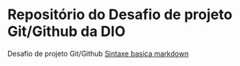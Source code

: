 # Repositório do Desafio de projeto Git/Github da DIO
Desafio de projeto Git/Github
[Sintaxe basica markdown](https://markdownguide.org/basic-syntax/)
